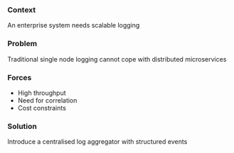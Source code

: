 ### Context
An enterprise system needs scalable logging
### Problem
Traditional single node logging cannot cope with distributed microservices
### Forces
- High throughput
- Need for correlation
- Cost constraints
### Solution
Introduce a centralised log aggregator with structured events
